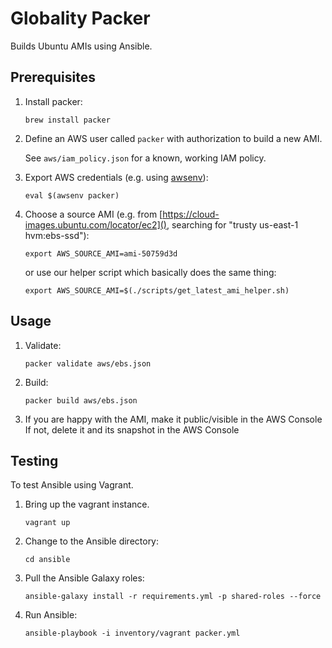 # Globality Packer

Builds Ubuntu AMIs using Ansible.


## Prerequisites

 1. Install packer:

        brew install packer

 2. Define an AWS user called `packer` with authorization to build a new AMI.

    See `aws/iam_policy.json` for a known, working IAM policy.

 3. Export AWS credentials (e.g. using [awsenv](https://github.com/locationlabs/awsenv)):

        eval $(awsenv packer)

 4. Choose a source AMI (e.g. from [https://cloud-images.ubuntu.com/locator/ec2](), searching
    for "trusty us-east-1 hvm:ebs-ssd"):

        export AWS_SOURCE_AMI=ami-50759d3d
    
    or use our helper script which basically does the same thing:
        
        export AWS_SOURCE_AMI=$(./scripts/get_latest_ami_helper.sh)

## Usage

 1. Validate:

        packer validate aws/ebs.json

 2. Build:

        packer build aws/ebs.json

 3. If you are happy with the AMI, make it public/visible in the AWS Console
    If not, delete it and its snapshot in the AWS Console


## Testing

To test Ansible using Vagrant.

 1. Bring up the vagrant instance.

        vagrant up

 2. Change to the Ansible directory:

        cd ansible

 3. Pull the Ansible Galaxy roles:

        ansible-galaxy install -r requirements.yml -p shared-roles --force

 4. Run Ansible:

        ansible-playbook -i inventory/vagrant packer.yml

